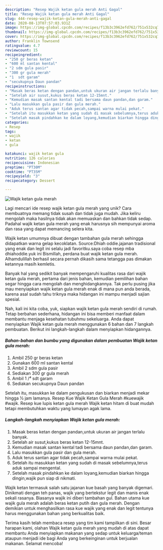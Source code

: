 ```yaml
---
description: "Resep Wajik ketan gula merah Anti Gagal"
title: "Resep Wajik ketan gula merah Anti Gagal"
slug: 444-resep-wajik-ketan-gula-merah-anti-gagal
date: 2020-08-13T07:57:03.931Z
image: https://img-global.cpcdn.com/recipes/f13b3c3962efd762/751x532cq70/wajik-ketan-gula-merah-foto-resep-utama.jpg
thumbnail: https://img-global.cpcdn.com/recipes/f13b3c3962efd762/751x532cq70/wajik-ketan-gula-merah-foto-resep-utama.jpg
cover: https://img-global.cpcdn.com/recipes/f13b3c3962efd762/751x532cq70/wajik-ketan-gula-merah-foto-resep-utama.jpg
author: Franklin Townsend
ratingvalue: 4.7
reviewcount: 15
recipeingredient:
- "250 gr beras ketan"
- "600 ml santan kental"
- "2 sdm gula pasir"
- "300 gr gula merah"
- "1  sdt garam"
- "secukupnya Daun pandan"
recipeinstructions:
- "Masak beras ketan dengan pandan,untuk ukuran air jangan terlalu banyak."
- "Setelah air susut,kukus beras ketan 12-15mnt."
- "Kemudian masak santan kental tadi bersama daun pandan,dan garam."
- "Lalu masukkan gula pasir dan gula merah."
- "Aduk terus santan agar tidak pecah,sampai warna mulai pekat."
- "Setelah itu masukkan ketan yang sudah di masak sebelumnya,terus aduk sampai mengental."
- "Setelah masak pindahkan ke dalam loyang,kemudian biarkan hingga dingin,wajik pun siap di nikmati."
categories:
- Resep
tags:
- wajik
- ketan
- gula

katakunci: wajik ketan gula 
nutrition: 126 calories
recipecuisine: Indonesian
preptime: "PT30M"
cooktime: "PT35M"
recipeyield: "3"
recipecategory: Dessert

---
```



![Wajik ketan gula merah](https://img-global.cpcdn.com/recipes/f13b3c3962efd762/751x532cq70/wajik-ketan-gula-merah-foto-resep-utama.jpg)

Lagi mencari ide resep wajik ketan gula merah yang unik? Cara membuatnya memang tidak susah dan tidak juga mudah. Jika keliru mengolah maka hasilnya tidak akan memuaskan dan bahkan tidak sedap. Padahal wajik ketan gula merah yang enak harusnya sih mempunyai aroma dan rasa yang dapat memancing selera kita.

Wajik ketan umumnya dibuat dengan tambahan gula merah sehingga didapatkan warna gelap kecoklatan. Source:Dhiah oddie.jajanan tradisional yang enak dan legit ini selalu jadi favoritku.saya coba resep mba dhiahoddie.yuk ini Bismillah, perdana buat wajik ketan gula merah. Alhamdulillah berhasil secara pernah dikasih sama tetangga pas dimakan ketannya masih kemletis.

Banyak hal yang sedikit banyak mempengaruhi kualitas rasa dari wajik ketan gula merah, pertama dari jenis bahan, kemudian pemilihan bahan segar hingga cara mengolah dan menghidangkannya. Tak perlu pusing jika mau menyiapkan wajik ketan gula merah enak di mana pun anda berada, karena asal sudah tahu triknya maka hidangan ini mampu menjadi sajian spesial.


Nah, kali ini kita coba, yuk, siapkan wajik ketan gula merah sendiri di rumah. Tetap berbahan sederhana, hidangan ini bisa memberi manfaat dalam membantu menjaga kesehatan tubuhmu sekeluarga. Anda dapat menyiapkan Wajik ketan gula merah menggunakan 6 bahan dan 7 langkah pembuatan. Berikut ini langkah-langkah dalam menyiapkan hidangannya.

<!--inarticleads1-->

##### Bahan-bahan dan bumbu yang digunakan dalam pembuatan Wajik ketan gula merah:

1. Ambil 250 gr beras ketan
1. Gunakan 600 ml santan kental
1. Ambil 2 sdm gula pasir
1. Sediakan 300 gr gula merah
1. Ambil 1 /⁴ sdt garam
1. Sediakan secukupnya Daun pandan


Setelah itu, masukkan ke dalam pengukusan dan biarkan menjadi mekar hingga ½ jam lamanya. Resep Kue Wajik Ketan Gula Merah #kuewajik #wajik. Resep kue lupis ketan gula merah Wajik ketan hitam di buat mudah tetapi membutuhkan waktu yang lumayan agak lama. 

<!--inarticleads2-->

##### Langkah-langkah menyiapkan Wajik ketan gula merah:

1. Masak beras ketan dengan pandan,untuk ukuran air jangan terlalu banyak.
1. Setelah air susut,kukus beras ketan 12-15mnt.
1. Kemudian masak santan kental tadi bersama daun pandan,dan garam.
1. Lalu masukkan gula pasir dan gula merah.
1. Aduk terus santan agar tidak pecah,sampai warna mulai pekat.
1. Setelah itu masukkan ketan yang sudah di masak sebelumnya,terus aduk sampai mengental.
1. Setelah masak pindahkan ke dalam loyang,kemudian biarkan hingga dingin,wajik pun siap di nikmati.


Wajik ketan termasuk salah satu jajanan kue basah yang banyak digemari. Dinikmati dengan teh panas, wajik yang bertekstur legit dan manis enak sekali rasanya. Biasanya wajik ini diberi tambahan gul. Bahan utama kue wajik gula merah adalah beras ketan putih dan gula merah. Dengan demikian untuk menghasilkan rasa kue wajik yang enak dan legit tentunya harus menggunakan bahan yang berkualitas baik. 

Terima kasih telah membaca resep yang tim kami tampilkan di sini. Besar harapan kami, olahan Wajik ketan gula merah yang mudah di atas dapat membantu Anda menyiapkan makanan yang sedap untuk keluarga/teman ataupun menjadi ide bagi Anda yang berkeinginan untuk berjualan makanan. Selamat mencoba!
